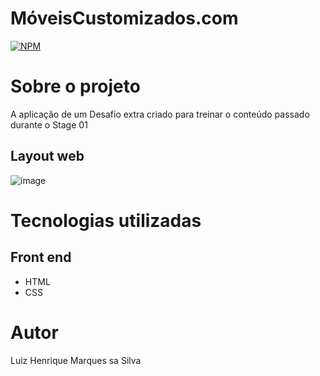 # MóveisCustomizados.com
[![NPM](https://img.shields.io/npm/l/react)](https://github.com/LuiZMarques23/DesafioExplorer/blob/main/README.md) 

# Sobre o projeto


A aplicação  de um Desafio extra criado para treinar o conteúdo passado durante o Stage 01

## Layout web
![image](https://github.com/LuiZMarques23/MoveisCustomizados/assets/131413480/58f19fcf-ce06-4ab5-942e-b881eda42183)



# Tecnologias utilizadas

## Front end
- HTML 
- CSS 

 


# Autor
Luiz Henrique Marques sa Silva


